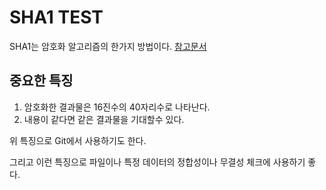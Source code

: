 # SHA1 TEST

SHA1는 암호화 알고리즘의 한가지 방법이다. [참고문서](https://ko.wikipedia.org/wiki/SHA)

## 중요한 특징

1. 암호화한 결과물은 16진수의 40자리수로 나타난다.
1. 내용이 같다면 같은 결과물을 기대할수 있다.

위 특징으로 Git에서 사용하기도 한다.

그리고 이런 특징으로 파일이나 특정 데이터의 정합성이나 무결성 체크에 사용하기 좋다.
